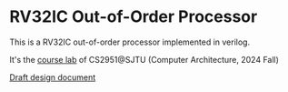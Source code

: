 # RV32IC Out-of-Order Processor

This is a RV32IC out-of-order processor implemented in verilog.

It's the [course lab](https://github.com/ACMClassCourse-2023/CPU2024) of CS2951@SJTU (Computer Architecture, 2024 Fall)

[Draft design document](doc/Draft.pdf)